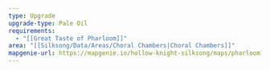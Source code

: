 ```yaml
---
type: Upgrade
upgrade-type: Pale Oil
requirements:
  - "[[Great Taste of Pharloom]]"
area: "[[Silksong/Data/Areas/Choral Chambers|Choral Chambers]]"
mapgenie-url: https://mapgenie.io/hollow-knight-silksong/maps/pharloom?locationIds=479233
---
```

